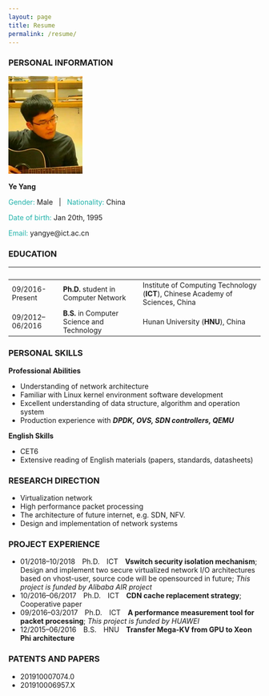 ```yaml
---
layout: page
title: Resume
permalink: /resume/
---
```


### **PERSONAL INFORMATION**
<img class="profile-picture" src="static/img/me.jpg">

**Ye Yang**

<p><font color="#20B2AA">Gender:&nbsp;</font>Male&nbsp;&nbsp;&nbsp;|&nbsp;&nbsp;&nbsp;<font color="#20B2AA">Nationality:&nbsp;</font>China</p>

<p><font color="#20B2AA">Date of birth:&nbsp;</font>Jan 20th,&nbsp;1995</p>

<p><font color="#20B2AA">Email: </font>yangye@ict.ac.cn</p>

### **EDUCATION**

&nbsp;|&nbsp;|&nbsp;
-----|-------|---------
09/2016-Present | **Ph.D.** student in Computer Network | Institute of Computing Technology (**ICT**), Chinese Academy of Sciences, China
09/2012–06/2016 | **B.S.** in Computer Science and Technology | Hunan University (**HNU**), China


### **PERSONAL SKILLS**

**Professional Abilities**  

* Understanding of network architecture  
* Familiar with Linux kernel environment software development  
* Excellent understanding of data structure, algorithm and operation system  
* Production experience with ***DPDK, OVS, SDN controllers, QEMU***  

**English Skills**  
* CET6
* Extensive reading of English materials (papers, standards, datasheets)

### **RESEARCH DIRECTION**

* Virtualization network
* High performance packet processing
* The architecture of future internet, e.g. SDN, NFV.
* Design and implementation of network systems

### **PROJECT EXPERIENCE**

* 01/2018–10/2018&emsp;Ph.D.&emsp;ICT&emsp;**Vswitch security isolation mechanism**; Design and implement two secure virtualized network I/O architectures based on vhost-user, source code will be opensourced in future; *This project is funded by Alibaba AIR project*
* 10/2016–06/2017&emsp;Ph.D.&emsp;ICT&emsp;**CDN cache replacement strategy**; Cooperative paper
* 09/2016–03/2017&emsp;Ph.D.&emsp;ICT&emsp;**A performance measurement tool for packet processing**; *This project is funded by HUAWEI*
* 12/2015–06/2016&emsp;B.S.&emsp;HNU&emsp;**Transfer Mega-KV from GPU to Xeon Phi architecture**

### **PATENTS AND PAPERS**

* 201910007074.0  
* 201910006957.X